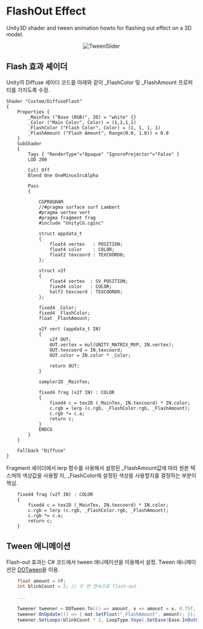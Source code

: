 # FlashOut Effect

Unity3D shader and tween animation howto for flashing out effect on a 3D model.


<p align="center">
  <img src="https://github.com/kimsama/Unity-FlashOut-Effect/blob/master/image/flashout_shader.gif?raw=true" alt="TweenSlider"/>
</p>

Flash 효과 셰이더 
-----------------

Unity의 Diffuse 셰이더 코드를 아래와 같이 _FlashColor 및 _FlashAmount 프로퍼티를 가지도록 수정.

```
Shader "Custom/DiffuseFlash" 
{
	Properties {		
		_MainTex ("Base (RGB)", 2D) = "white" {}
		_Color ("Main Color", Color) = (1,1,1,1)
		_FlashColor ("Flash Color", Color) = (1, 1, 1, 1)
		_FlashAmount ("Flash Amount", Range(0.0, 1.0)) = 0.0
	}
	SubShader 
	{
		Tags { "RenderType"="Opaque" "IgnoreProjector"="False" }
		LOD 200

		Cull Off
		Blend One OneMinusSrcAlpha

		Pass
		{
	
			CGPROGRAM
			//#pragma surface surf Lambert
			#pragma vertex vert
			#pragma fragment frag
			#include "UnityCG.cginc"

			struct appdata_t
			{
		    	float4 vertex   : POSITION;
		    	float4 color    : COLOR;
		    	float2 texcoord : TEXCOORD0; 
			};

			struct v2f
			{
	    		float4 vertex  : SV_POSITION;
	    		fixed4 color   : COLOR;
	    		half2 texcoord : TEXCOORD0;
			};
	
			fixed4 _Color;
			fixed4 _FlashColor;
			float _FlashAmount;

			v2f vert (appdata_t IN)
			{
			    v2f OUT;
			    OUT.vertex = mul(UNITY_MATRIX_MVP, IN.vertex);
			    OUT.texcoord = IN.texcoord;
			    OUT.color = IN.color * _Color;

			    return OUT;
			}

			sampler2D _MainTex;
	
			fixed4 frag (v2f IN) : COLOR
			{
				fixed4 c = tex2D (_MainTex, IN.texcoord) * IN.color;
				c.rgb = lerp (c.rgb, _FlashColor.rgb, _FlashAmount);
				c.rgb *= c.a;
				return c;
			}
			ENDCG
		}
	}
	
	Fallback "Diffuse"
}
```

Fragment 셰이더에서 lerp 함수를 사용해서 설정된 _FlashAmount값에 따라 원본 텍스쳐의 색상값을 사용할 지, _FlashColor에 설정된 색상을 사용할지를 결정하는 부분이 핵심.

```
	fixed4 frag (v2f IN) : COLOR
	{
		fixed4 c = tex2D (_MainTex, IN.texcoord) * IN.color;
		c.rgb = lerp (c.rgb, _FlashColor.rgb, _FlashAmount);
		c.rgb *= c.a;
		return c;
	}
```


Tween 애니메이션
----------------

Flash-out 효과는 C# 코드에서 tween 애니메이션을 이용해서 설정. Tween 애니메이션은 [DOTween](http://dotween.demigiant.com/index.php)을 이용.

```csharp
	float amount = 0f;
	int blinkCount = 2; // 두 번 연속으로 flash-out

    ...
    
    Tweener tweener = DOTween.To(() => amount, x => amount = x, 0.75f, 0.1f);
    tweener.OnUpdate(() => { mat.SetFloat("_FlashAmount", amount); });
    tweener.SetLoops(blinkCount * 2, LoopType.Yoyo).SetEase(Ease.InOutQuad);

```

